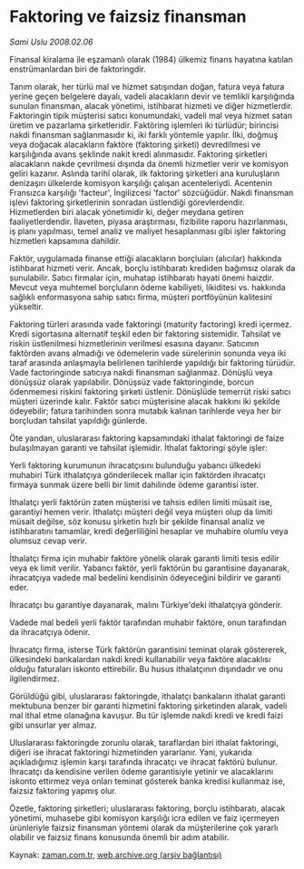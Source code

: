 # Faktoring ve faizsiz finansman

*Sami Uslu 2008.02.06*

<tr><td class="metin" colspan="2" style="padding-top: 20px; padding-left: 5px; padding-right: 10px;">Finansal kiralama ile eşzamanlı olarak (1984) ülkemiz finans hayatına katılan enstrümanlardan biri de faktoringdir.</td></tr><tr><td class="metin" colspan="2" style="padding-top: 20px; padding-left: 5px; padding-right: 10px;"><p>Tanım olarak, her türlü mal ve hizmet satışından doğan, fatura veya fatura yerine geçen belgelere dayalı, vadeli alacakların devir ve temlikli karşılığında sunulan finansman, alacak yönetimi, istihbarat hizmeti ve diğer hizmetlerdir. Faktoringin tipik müşterisi satıcı konumundaki, vadeli mal veya hizmet satan üretim ve pazarlama şirketleridir. Faktöring işlemleri iki türlüdür; birincisi nakdi finansman sağlanmasıdır ki, iki farklı yöntemle yapılır. İlki, doğmuş veya doğacak alacakların faktöre (faktoring şirketi) devredilmesi ve karşılığında avans şeklinde nakit kredi alınmasıdır. Faktoring şirketleri alacakların nakde çevrilmesi dışında da önemli hizmetler verir ve komisyon geliri kazanır. Aslında tarihî olarak, ilk faktoring şirketleri ana kuruluşların denizaşırı ülkelerde komisyon karşılığı çalışan acenteleriydi. Acentenin Fransızca karşılığı 'facteur', İngilizcesi 'factor' sözcüğüdür. Nakdi finansman işlevi faktoring şirketlerinin sonradan üstlendiği görevlerdendir. Hizmetlerden biri alacak yönetimidir ki, değer meydana getiren faaliyetlerdendir. İlaveten, piyasa araştırması, fizibilite raporu hazırlanması, iş planı yapılması, temel analiz ve maliyet hesaplanması gibi işler faktoring hizmetleri kapsamına dahildir.
<p> Faktör, uygulamada finanse ettiği alacakların borçluları (alıcılar) hakkında istihbarat hizmeti verir. Ancak, borçlu istihbaratı krediden bağımsız olarak da sunulabilir. Satıcı firmalar için, muhatap istihbaratı hayati önemi haizdir. Mevcut veya muhtemel borçluların ödeme kabiliyeti, likiditesi vs. hakkında sağlıklı enformasyona sahip satıcı firma, müşteri portföyünün kalitesini yükseltir.
<p> Faktoring türleri arasında vade faktoringi (maturity factoring) kredi içermez. Kredi sigortasına alternatif teşkil eden bir faktoring sistemidir. Tahsilat ve riskin üstlenilmesi hizmetlerinin verilmesi esasına dayanır. Satıcının faktörden avans almadığı ve ödemelerin vade sürelerinin sonunda veya iki taraf arasında anlaşmayla belirlenen tarihlerde yapıldığı bir faktoring türüdür. Vade factoringinde satıcıya nakdi finansman sağlanmaz. Dönüşlü veya dönüşsüz olarak yapılabilir. Dönüşsüz vade faktoringinde, borcun ödenmemesi riskini faktoring şirketi üstlenir. Dönüşlüde temerrüt riski satıcı müşteri üzerinde kalır. Faktör satıcı müşterisine alacak hakkını iki şekilde ödeyebilir; fatura tarihinden sonra mutabık kalınan tarihlerde veya her bir borçludan tahsilat yapıldığı günlerde.
<p> Öte yandan, uluslararası faktoring kapsamındaki ithalat faktoringi de faize bulaşılmayan garanti ve tahsilat işlemidir. İthalat faktoringi şöyle işler: 
<p> Yerli faktoring kurumunun ihracatçısını bulunduğu yabancı ülkedeki muhabiri Türk ithalatçıya gönderilecek mallar için faktörden ihracatçı firmaya sunmak üzere belli bir limit dahilinde ödeme garantisi ister. 
<p> İthalatçı yerli faktörün zaten müşterisi ve tahsis edilen limiti müsait ise, garantiyi hemen verir. İthalatçı müşteri değil veya müşteri olup da limiti müsait değilse, söz konusu şirketin hızlı bir şekilde finansal analiz ve istihbaratını tamamlar, kredi değerliliğini hesaplar ve muhabire olumlu veya olumsuz cevap verir. 
<p> İthalatçı firma için muhabir faktöre yönelik olarak garanti limiti tesis edilir veya ek limit verilir. Yabancı faktör, yerli faktörün bu garantisine dayanarak, ihracatçıya vadede mal bedelini kendisinin ödeyeceğini bildirir ve garanti eder. 
<p> İhracatçı bu garantiye dayanarak, malını Türkiye'deki ithalatçıya gönderir.
<p> Vadede mal bedeli yerli faktör tarafından muhabir faktöre, onun tarafından da ihracatçıya ödenir. 
<p> İhracatçı firma, isterse Türk faktörün garantisini teminat olarak göstererek, ülkesindeki bankalardan nakdi kredi kullanabilir veya faktöre alacaklısı olduğu faturaları iskonto ettirebilir. Bu husus ithalatçının dışındadır ve onu ilgilendirmez. 
<p> Görüldüğü gibi, uluslararası faktoringde, ithalatçı bankaların ithalat garanti mektubuna benzer bir garanti hizmetini faktoring şirketinden alarak, vadeli mal ithal etme olanağına kavuşur. Bu tür işlemde nakdi kredi ve kredi faizi gibi unsurlar yer almaz.
<p> Uluslararası faktoringde zorunlu olarak, taraflardan biri ithalat faktoringi, diğeri ise ihracat faktoringi hizmetinden yararlanır. Yani, yukarıda açıkladığımız işlemin karşı tarafında ihracatçı ve ihracat faktörü bulunur. İhracatçı da kendisine verilen ödeme garantisiyle yetinir ve alacaklarını iskonto ettirmez veya onları teminat gösterek banka kredisi kullanmaz ise, faizsiz faktoring yapmış olur. 
<p> Özetle, faktoring şirketleri; uluslararası faktoring, borçlu istihbaratı, alacak yönetimi, muhasebe gibi komisyon karşılığı icra edilen ve faiz içermeyen ürünleriyle faizsiz finansman yöntemi olarak da müşterilerine çok yararlı olabilir ve faizsiz finans konusunda önemli bir adım atabilir.<br/></p></p></p></p></p></p></p></p></p></p></p></p></p></td></tr>

Kaynak: [zaman.com.tr](http://zaman.com.tr/yazar.do?yazino=648348), [web.archive.org (arşiv bağlantısı)](http://web.archive.org/web/20080506152330/http://www.zaman.com.tr:80/yazar.do?yazino=648348)
